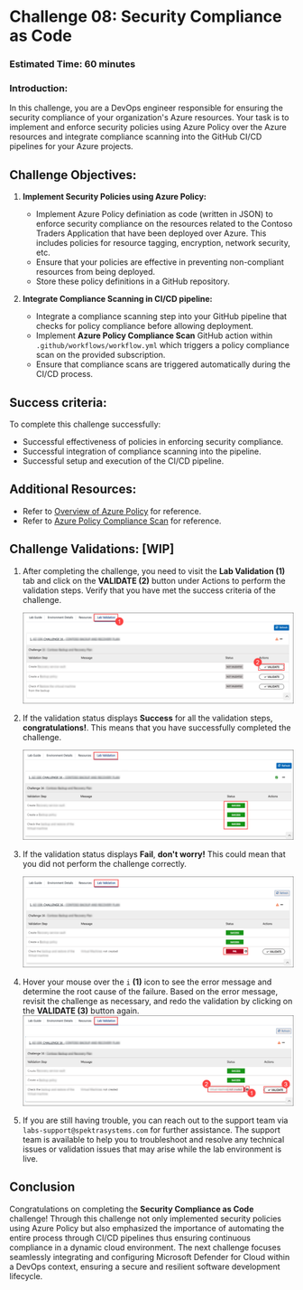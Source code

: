 # Challenge 08: Security Compliance as Code

### Estimated Time: 60 minutes

### Introduction:
In this challenge, you are a DevOps engineer responsible for ensuring the security compliance of your organization's Azure resources. Your task is to implement and enforce security policies using Azure Policy over the Azure resources and integrate compliance scanning into the GitHub CI/CD pipelines for your Azure projects. 

## Challenge Objectives:

1. **Implement Security Policies using Azure Policy:**
   - Implement Azure Policy definiation as code (written in JSON) to enforce security compliance on the resources related to the Contoso Traders Application that have been deployed over Azure. This includes policies for resource tagging, encryption, network security, etc.
   - Ensure that your policies are effective in preventing non-compliant resources from being deployed.
   - Store these policy definitions in a GitHub repository.
   
2. **Integrate Compliance Scanning in CI/CD pipeline:**
   - Integrate a compliance scanning step into your GitHub pipeline that checks for policy compliance before allowing deployment.
   - Implement **Azure Policy Compliance Scan** GitHub action within `.github/workflows/workflow.yml` which triggers a policy compliance scan on the provided subscription.
   - Ensure that compliance scans are triggered automatically during the CI/CD process.

## Success criteria:
To complete this challenge successfully:

- Successful effectiveness of policies in enforcing security compliance.
- Successful integration of compliance scanning into the pipeline.
- Successful setup and execution of the CI/CD pipeline.

## Additional Resources:

- Refer to [Overview of Azure Policy](https://learn.microsoft.com/en-us/azure/governance/policy/overview) for reference.
- Refer to [Azure Policy Compliance Scan](https://github.com/marketplace/actions/azure-policy-compliance-scan) for reference.

## Challenge Validations: [WIP]

1. After completing the challenge, you need to visit the **Lab Validation (1)** tab and click on the **VALIDATE (2)** button under Actions to perform the validation steps. Verify that you have met the success criteria of the challenge. 
 
    ![](../media/validate01.png "Validation")
 
1. If the validation status displays **Success** for all the validation steps, **congratulations!**. This means that you have successfully completed the challenge.
 
     ![](../media/validate02.png "Validation")
1. If the validation status displays **Fail**, **don't worry!** This could mean that you did not perform the challenge correctly.
 
     ![](../media/validate03.png "Validation")
 
1. Hover your mouse over the `i` **(1)** icon to see the error message and determine the root cause of the failure. Based on the error message, revisit the challenge as necessary, and redo the validation by clicking on the **VALIDATE (3)** button again.
     ![](../media/validate04.png "Validation")
 
1. If you are still having trouble, you can reach out to the support team via `labs-support@spektrasystems.com` for further assistance. The support team is available to help you to troubleshoot and resolve any technical issues or validation issues that may arise while the lab environment is live.

## Conclusion
Congratulations on completing the **Security Compliance as Code** challenge! Through this challenge  not only implemented security policies using Azure Policy but also emphasized the importance of automating the entire process through CI/CD pipelines thus ensuring continuous compliance in a dynamic cloud environment. The next challenge focuses seamlessly integrating and configuring Microsoft Defender for Cloud within a DevOps context, ensuring a secure and resilient software development lifecycle.
